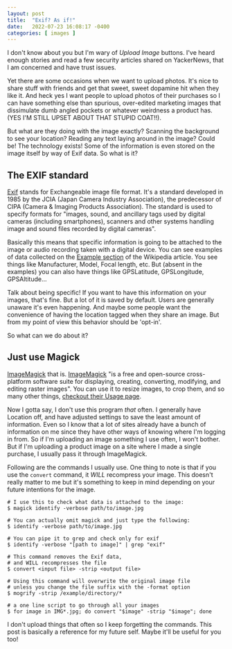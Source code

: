 ```yaml
---
layout: post
title:  "Exif? As if!"
date:   2022-07-23 16:08:17 -0400
categories: [ images ]
---
```


I don't know about you but I'm wary of _Upload Image_ buttons. I've heard enough
stories and read a few security articles shared on YackerNews, that I am
concerned and have trust issues.

Yet there are some occasions when we want to upload photos. It's nice to share
stuff with friends and get that sweet, sweet dopamine hit when they like it. And
heck yes I want people to upload photos of their purchases so I can have
something else than spurious, over-edited marketing images that dissimulate dumb
angled pockets or whatever weirdness a product has. (YES I'M STILL UPSET ABOUT
THAT STUPID COAT!!).

But what are they doing with the image exactly? Scanning the background to see
your location? Reading any text laying around in the image? Could be! The
technology exists! Some of the information is even stored on the image itself by
way of Exif data. So what is it?

## The EXIF standard

[Exif][wiki-exif] stands for Exchangeable image file format. It's a standard developed in
1985 by the JCIA (Japan Camera Industry Association), the predecessor of CIPA
(Camera & Imaging Products Association). The standard is used to specify formats
for "images, sound, and ancillary tags used by digital cameras (including
smartphones), scanners and other systems handling image and sound files recorded
by digital cameras".

Basically this means that specific information is going to be attached to the
image or audio recording taken with a digital device. You can see examples of
data collected on the [Example section][wiki-exif-ex] of the Wikipedia article.
You see things like Manufacturer, Model, Focal length, etc. But (absent in the
examples) you can also have things like GPSLatitude, GPSLongitude,
GPSAltitude...

Talk about being specific! If you want to have this information on your images,
that's fine. But a lot of it is saved by default. Users are generally unaware
it's even happening. And maybe some people want the convenience of having the
location tagged when they share an image. But from my point of view this
behavior should be 'opt-in'.

So what can we do about it?

## Just use Magick

[ImageMagick][imagemagick] that is. [ImageMagick][wiki-imagemagick] "is a free
and open-source cross-platform software suite for displaying, creating,
converting, modifying, and editing raster images". You can use it to resize
images, to crop them, and so many other things, [checkout their Usage
page][imagemagick-usage].

Now I gotta say, I don't use this program _that_ often. I generally have
Location off, and have adjusted settings to save the least amount of
information. Even so I know that a lot of sites already have a bunch of
information on me since they have other ways of knowing where I'm logging in
from. So if I'm uploading an image something I use often, I won't bother. But if
I'm uploading a product image on a site where I made a single purchase, I
usually pass it through ImageMagick.

Following are the commands I usually use. One thing to note is that if you use
the `convert` command, it _WILL_ recompress your image. This doesn't really
matter to me but it's something to keep in mind depending on your future
intentions for the image.

```
# I use this to check what data is attached to the image:
$ magick identify -verbose path/to/image.jpg

# You can actually omit magick and just type the following:
$ identify -verbose path/to/image.jpg

# You can pipe it to grep and check only for exif
$ identify -verbose "[path to image]" | grep "exif"

# This command removes the Exif data, 
# and WILL recompresses the file
$ convert <input file> -strip <output file>

# Using this command will overwrite the original image file
# unless you change the file suffix with the -format option
$ mogrify -strip /example/directory/*

# a one line script to go through all your images
$ for image in IMG*.jpg; do convert "$image" -strip "$image"; done
```

I don't upload things that often so I keep forgetting the commands. This post is
basically a reference for my future self. Maybe it'll be useful for you too!

[wiki-exif]: https://en.wikipedia.org/wiki/Exif
[wiki-exif-ex]: https://en.wikipedia.org/wiki/Exif#Example
[imagemagick]: https://imagemagick.org/index.php
[imagemagick-usage]: https://imagemagick.org/Usage/
[wiki-imagemagick]: https://en.wikipedia.org/wiki/ImageMagick
[wiki-exif-security]: https://en.wikipedia.org/wiki/Exif#Privacy_and_security
